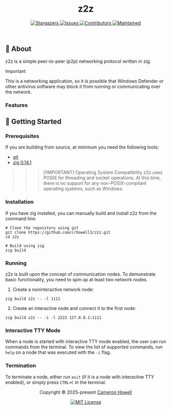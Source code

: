 <h1 align="center">
  <img
    alt=""
    src="https://raw.githubusercontent.com/catppuccin/catppuccin/main/assets/misc/transparent.png"
    height="30"
    width="0px"
  />
   z2z
  <img
    alt=""
    src="https://raw.githubusercontent.com/catppuccin/catppuccin/main/assets/misc/transparent.png"
    height="30"
    width="0px"
  />
</h1>

<p align="center">
  <a href="https://github.com/crhowell3/z2z/stargazers">
    <img
      alt="Stargazers"
      src="https://img.shields.io/github/stars/crhowell3/z2z?style=for-the-badge&logo=starship&color=b16286&logoColor=d9e0ee&labelColor=282a36"
    />
  </a>
  <a href="https://github.com/crhowell3/z2z/issues">
    <img
      alt="Issues"
      src="https://img.shields.io/github/issues/crhowell3/z2z?style=for-the-badge&logo=gitbook&color=d79921&logoColor=d9e0ee&labelColor=282a36"
    />
  </a>
  <a href="https://github.com/crhowell3/z2z/contributors">
    <img
      alt="Contributors"
      src="https://img.shields.io/github/contributors/crhowell3/z2z?style=for-the-badge&logo=opensourceinitiative&color=689d6a&logoColor=d9e0ee&labelColor=282a36"
    />
  </a>
  <a href="#">
    <img
      alt="Maintained"
      src="https://img.shields.io/maintenance/yes/2025?style=for-the-badge&color=98971a&labelColor=282a36"
    />
  </a>
</p>

&nbsp;

## 💭 About

z2z is a simple peer-to-peer (p2p) networking protocol written in zig.

> [!IMPORTANT]
> This is a networking application, so it is possible that Windows Defender or
> other antivirus software may block it from running or communicating over the
> network.

### Features



## 🔰 Getting Started

### Prerequisites

If you are building from source, at minimum you need the following tools:

- [git](https://git-scm.com/book/en/v2/Getting-Started-Installing-Git)
- [zig 0.14.1](https://https://ziglang.org/)

>>> [!IMPORTANT] Operating System Compatibility
z2z uses POSIX for threading and socket operations. At this time, there is no
support for any non-POSIX-compliant operating systems, such as Windows.
>>>

### Installation

If you have zig installed, you can manually build and install z2z from the
command line:

```shell
# Clone the repository using git
git clone https://github.com/crhowell3/z2z.git
cd z2z

# Build using zig
zig build
````

### Running

z2z is built upon the concept of communication nodes. To demonstrate basic functionality,
you need to spin up at least two network nodes.

1. Create a noninteractive network node:
  ```shell
  zig build z2z -- -l 1111
  ```

2. Create an interactive node and connect it to the first node:
  ```shell
  zig build z2z -- -i -l 2222 127.0.0.1:1111
  ```

### Interactive TTY Mode

When a node is started with interactive TTY mode enabled, the user can run commands
from the terminal. To view the list of supported commands, run `help` on a node that
was executed with the `-i` flag.

### Termination

To terminate a node, either run `exit` (if it is a node with interactive TTY enabled),
or simply press `CTRL+C` in the terminal.

<p align="center">
  Copyright &copy; 2025-present
  <a href="https://github.com/crhowell3" target="_blank">Cameron Howell</a>
</p>
<p align="center">
  <a href="https://github.com/crhowell3/z2z/blob/main/LICENSE"
    ><img
      alt="MIT License"
      src="https://img.shields.io/static/v1.svg?style=for-the-badge&label=License&message=MIT&logoColor=d9e0ee&colorA=282a36&colorB=b16286"
  /></a>
</p>
